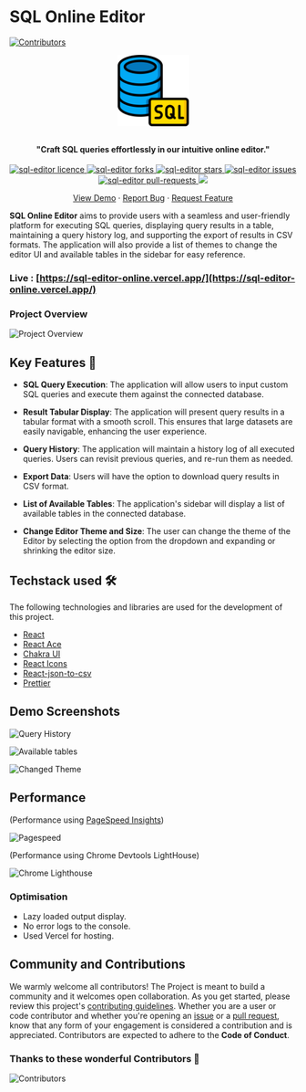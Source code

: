 # SQL Online Editor 

<!-- ALL-CONTRIBUTORS-BADGE:START - Do not remove or modify this section -->

[![Contributors](https://img.shields.io/github/contributors/janvi01/sql-editor?style=flat-square)](https://github.com/janvi01/sql-editor/graphs/contributors)

<!-- ALL-CONTRIBUTORS-BADGE:END -->

<p align="center">
  <a href="https://sql-editor-online.vercel.app/" target="_blank" style="font-size:50px"><img src="/public/favicon.png" alt="SQL-editor" width="125" /></a>
</p>

<h4 align="center">"Craft SQL queries effortlessly in our intuitive online editor."</h4>

<p align="center">
  <a href="https://github.com/janvi01/sql-editor/blob/main/LICENSE" target="blank">
<img src="https://img.shields.io/github/license/janvi01/sql-editor?style=flat-square" alt="sql-editor licence" />
</a>
<a href="https://github.com/janvi01/sql-editor/fork" target="blank">
<img src="https://img.shields.io/github/forks/janvi01/sql-editor?style=flat-square" alt="sql-editor forks"/>
</a>
<a href="https://github.com/janvi01/sql-editor/stargazers" target="blank">
<img src="https://img.shields.io/github/stars/janvi01/sql-editor?style=flat-square" alt="sql-editor stars"/>
</a>
<a href="https://github.com/janvi01/sql-editor/issues" target="blank">
<img src="https://img.shields.io/github/issues/janvi01/sql-editor?style=flat-square" alt="sql-editor issues"/>
</a>
<a href="https://github.com/janvi01/sql-editor/pulls" target="blank">
<img src="https://img.shields.io/github/issues-pr/janvi01/sql-editor?style=flat-square" alt="sql-editor pull-requests"/>
</a>
<a href="https://twitter.com/intent/tweet?text=%F0%9F%9A%80%20Explore%20SQL%20EDITOR%20%E2%80%93%20your%20browser-based%20solution%20for%20seamless%20SQL%20tasks.%20No%20installations%20required!%20Try%20it%20now!&url=https%3A%2F%2Fgithub.com%2Fjanvi01%2Fsql-editor"><img src="https://img.shields.io/twitter/url?label=Share%20on%20Twitter&style=social&url=https%3A%2F%2Fgithub.com%2Fjanvi01%2Fsql-editor"></a>

</p>

<p align="center">
    <a href="https://sql-editor-online.vercel.app/" target="blank">View Demo</a>
    ·
    <a href="https://github.com/janvi01/sql-editor/issues/new/choose">Report Bug</a>
    ·
    <a href="https://github.com/janvi01/sql-editor/issues/new/choose">Request Feature</a>
</p>

**SQL Online Editor** aims to provide users with a seamless and user-friendly platform for executing SQL queries, displaying query results in a table, maintaining a query history log, and supporting the export of results in CSV formats. The application will also provide a list of themes to change the editor UI and available tables in the sidebar for easy reference.

### Live : [https://sql-editor-online.vercel.app/](https://sql-editor-online.vercel.app/)

### Project Overview

![Project Overview](./src/assets/screenshots/overview.png)

## Key Features 📌

- **SQL Query Execution**: The application will allow users to input custom SQL queries and execute them against the connected database.

- **Result Tabular Display**: The application will present query results in a tabular format with a smooth scroll. This ensures that large datasets are easily navigable, enhancing the user experience.

- **Query History**: The application will maintain a history log of all executed queries. Users can revisit previous queries, and re-run them as needed.

- **Export Data**: Users will have the option to download query results in CSV format.

- **List of Available Tables**: The application's sidebar will display a list of available tables in the connected database.

- **Change Editor Theme and Size**: The user can change the theme of the Editor by selecting the option from the dropdown and expanding or shrinking the editor size.

## Techstack used 🛠️

The following technologies and libraries are used for the development of this
project.

- [React](https://react.dev/)
- [React Ace](https://github.com/securingsincity/react-ace)
- [Chakra UI](https://chakra-ui.com/)
- [React Icons](https://react-icons.github.io/react-icons/)
- [React-json-to-csv](https://github.com/coston/react-json-to-csv)
- [Prettier](https://prettier.io/)

## Demo Screenshots

![Query History](./src/assets/screenshots/editor1.png)

![Available tables](./src/assets/screenshots/editor2.png)

![Changed Theme](./src/assets/screenshots/editor3.png)

## Performance

(Performance using [PageSpeed Insights](https://pagespeed.web.dev/))

![Pagespeed](./src/assets/screenshots/Performance1.png)

(Performance using Chrome Devtools LightHouse)

![Chrome Lighthouse](./src/assets/screenshots/Performance2.png)

### Optimisation

- Lazy loaded output display.
- No error logs to the console.
- Used Vercel for hosting.

## Community and Contributions

We warmly welcome all contributors! The Project is meant to build a community and it welcomes open collaboration. As you get started, please review this project's [contributing guidelines](https://github.com/janvi01/sql-editor/blob/main/CONTRIBUTING.md). Whether you are a user or code contributor and whether you're opening an [issue](https://github.com/janvi01/sql-editor/issues)  or a [pull request](https://github.com/janvi01/sql-editor/pulls), know that any form of your engagement is considered a contribution and is appreciated. Contributors are expected to adhere to the **Code of Conduct**.

### Thanks to these wonderful Contributors 🌻
![Contributors](https://contrib.rocks/image?repo=janvi01/sql-editor&lastUpdate=37676)
